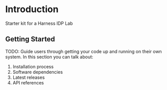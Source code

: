 # Introduction

Starter kit for a Harness IDP Lab

## Getting Started

TODO: Guide users through getting your code up and running on their own system. In this section you can talk about:

1. Installation process
2. Software dependencies
3. Latest releases
4. API references
